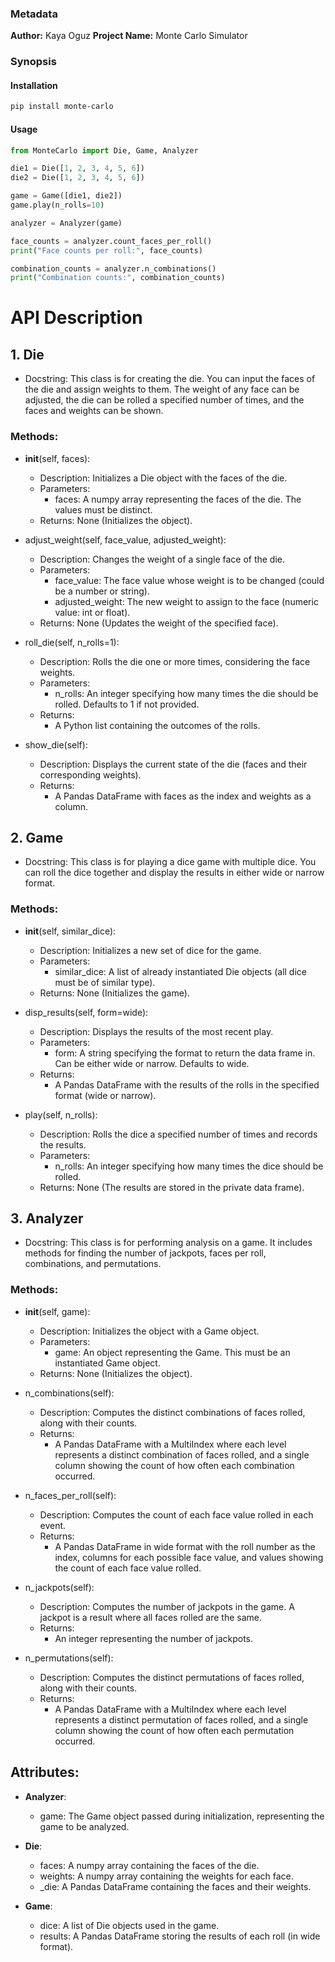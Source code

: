 ### Metadata
**Author:** Kaya Oguz
**Project Name:** Monte Carlo Simulator


### Synopsis


#### Installation
```bash
pip install monte-carlo
```

#### Usage
```python
from MonteCarlo import Die, Game, Analyzer

die1 = Die([1, 2, 3, 4, 5, 6])
die2 = Die([1, 2, 3, 4, 5, 6])

game = Game([die1, die2])
game.play(n_rolls=10)

analyzer = Analyzer(game)

face_counts = analyzer.count_faces_per_roll()
print("Face counts per roll:", face_counts)

combination_counts = analyzer.n_combinations()
print("Combination counts:", combination_counts)

```



# API Description

## 1. Die
   - Docstring: This class is for creating the die. You can input the faces of the die and assign weights to them. The weight of any face can be adjusted, the die can be rolled a specified number of times, and the faces and weights can be shown.

### Methods:
- __init__(self, faces):
   - Description: Initializes a Die object with the faces of the die.
   - Parameters:
     - faces: A numpy array representing the faces of the die. The values must be distinct.
   - Returns: None (Initializes the object).

- adjust_weight(self, face_value, adjusted_weight):
   - Description: Changes the weight of a single face of the die.
   - Parameters:
     - face_value: The face value whose weight is to be changed (could be a number or string).
     - adjusted_weight: The new weight to assign to the face (numeric value: int or float).
   - Returns: None (Updates the weight of the specified face).

- roll_die(self, n_rolls=1):
   - Description: Rolls the die one or more times, considering the face weights.
   - Parameters:
     - n_rolls: An integer specifying how many times the die should be rolled. Defaults to 1 if not provided.
   - Returns:
     - A Python list containing the outcomes of the rolls.

- show_die(self):
   - Description: Displays the current state of the die (faces and their corresponding weights).
   - Returns:
     - A Pandas DataFrame with faces as the index and weights as a column.


## 2. Game
   - Docstring: This class is for playing a dice game with multiple dice. You can roll the dice together and display the results in either wide or narrow format.

### Methods:
- __init__(self, similar_dice):
   - Description: Initializes a new set of dice for the game.
   - Parameters:
     - similar_dice: A list of already instantiated Die objects (all dice must be of similar type).
   - Returns: None (Initializes the game).

- disp_results(self, form=wide):
   - Description: Displays the results of the most recent play.
   - Parameters:
     - form: A string specifying the format to return the data frame in. Can be either wide or narrow. Defaults to wide.
   - Returns:
     - A Pandas DataFrame with the results of the rolls in the specified format (wide or narrow).

- play(self, n_rolls):
   - Description: Rolls the dice a specified number of times and records the results.
   - Parameters:
     - n_rolls: An integer specifying how many times the dice should be rolled.
   - Returns: None (The results are stored in the private data frame).


## 3. Analyzer
   - Docstring: This class is for performing analysis on a game. It includes methods for finding the number of jackpots, faces per roll, combinations, and permutations.

### Methods:
- __init__(self, game):
   - Description: Initializes the object with a Game object.
   - Parameters:
     - game: An object representing the Game. This must be an instantiated Game object.
   - Returns: None (Initializes the object).

- n_combinations(self):
   - Description: Computes the distinct combinations of faces rolled, along with their counts.
   - Returns:
     - A Pandas DataFrame with a MultiIndex where each level represents a distinct combination of faces rolled, and a single column showing the count of how often each combination occurred.

- n_faces_per_roll(self):
   - Description: Computes the count of each face value rolled in each event.
   - Returns:
     - A Pandas DataFrame in wide format with the roll number as the index, columns for each possible face value, and values showing the count of each face value rolled.

- n_jackpots(self):
   - Description: Computes the number of jackpots in the game. A jackpot is a result where all faces rolled are the same.
   - Returns:
     - An integer representing the number of jackpots.

- n_permutations(self):
   - Description: Computes the distinct permutations of faces rolled, along with their counts.
   - Returns:
     - A Pandas DataFrame with a MultiIndex where each level represents a distinct permutation of faces rolled, and a single column showing the count of how often each permutation occurred.


## Attributes:
- **Analyzer**:
  - game: The Game object passed during initialization, representing the game to be analyzed.

- **Die**:
  - faces: A numpy array containing the faces of the die.
  - weights: A numpy array containing the weights for each face.
  - _die: A Pandas DataFrame containing the faces and their weights.

- **Game**:
  - dice: A list of Die objects used in the game.
  - results: A Pandas DataFrame storing the results of each roll (in wide format).
